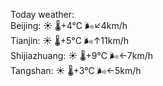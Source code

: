 Today weather:  
Beijing: ☀️   🌡️+4°C 🌬️↙4km/h  
Tianjin: ☀️   🌡️+5°C 🌬️↑11km/h  
Shijiazhuang: ☀️   🌡️+9°C 🌬️←7km/h  
Tangshan: ☀️   🌡️+3°C 🌬️←5km/h  
